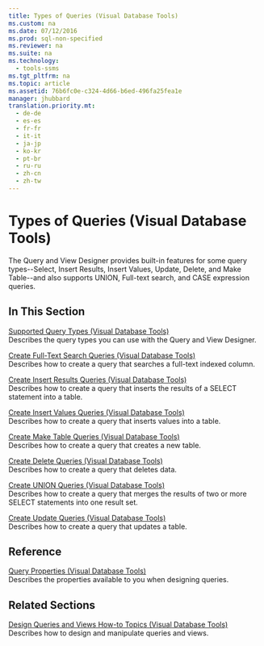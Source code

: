 ```yaml
---
title: Types of Queries (Visual Database Tools)
ms.custom: na
ms.date: 07/12/2016
ms.prod: sql-non-specified
ms.reviewer: na
ms.suite: na
ms.technology: 
  - tools-ssms
ms.tgt_pltfrm: na
ms.topic: article
ms.assetid: 76b6fc0e-c324-4d66-b6ed-496fa25fea1e
manager: jhubbard
translation.priority.mt: 
  - de-de
  - es-es
  - fr-fr
  - it-it
  - ja-jp
  - ko-kr
  - pt-br
  - ru-ru
  - zh-cn
  - zh-tw
---
```

# Types of Queries (Visual Database Tools)
The Query and View Designer provides built\-in features for some query types\-\-Select, Insert Results, Insert Values, Update, Delete, and Make Table\-\-and also supports UNION, Full\-text search, and CASE expression queries.  
  
## In This Section  
[Supported Query Types &#40;Visual Database Tools&#41;](../content/Supported-Query-Types--Visual-Database-Tools-.md)  
Describes the query types you can use with the Query and View Designer.  
  
[Create Full-Text Search Queries &#40;Visual Database Tools&#41;](../content/Create-Full-Text-Search-Queries--Visual-Database-Tools-.md)  
Describes how to create a query that searches a full\-text indexed column.  
  
[Create Insert Results Queries &#40;Visual Database Tools&#41;](../content/Create-Insert-Results-Queries--Visual-Database-Tools-.md)  
Describes how to create a query that inserts the results of a SELECT statement into a table.  
  
[Create Insert Values Queries &#40;Visual Database Tools&#41;](../content/Create-Insert-Values-Queries--Visual-Database-Tools-.md)  
Describes how to create a query that inserts values into a table.  
  
[Create Make Table Queries &#40;Visual Database Tools&#41;](../content/Create-Make-Table-Queries--Visual-Database-Tools-.md)  
Describes how to create a query that creates a new table.  
  
[Create Delete Queries &#40;Visual Database Tools&#41;](../content/Create-Delete-Queries--Visual-Database-Tools-.md)  
Describes how to create a query that deletes data.  
  
[Create UNION Queries &#40;Visual Database Tools&#41;](../content/Create-UNION-Queries--Visual-Database-Tools-.md)  
Describes how to create a query that merges the results of two or more SELECT statements into one result set.  
  
[Create Update Queries &#40;Visual Database Tools&#41;](../content/Create-Update-Queries--Visual-Database-Tools-.md)  
Describes how to create a query that updates a table.  
  
## Reference  
[Query Properties &#40;Visual Database Tools&#41;](../content/Query-Properties--Visual-Database-Tools-.md)  
Describes the properties available to you when designing queries.  
  
## Related Sections  
[Design Queries and Views How-to Topics &#40;Visual Database Tools&#41;](../content/Design-Queries-and-Views-How-to-Topics--Visual-Database-Tools-.md)  
Describes how to design and manipulate queries and views.  
  
